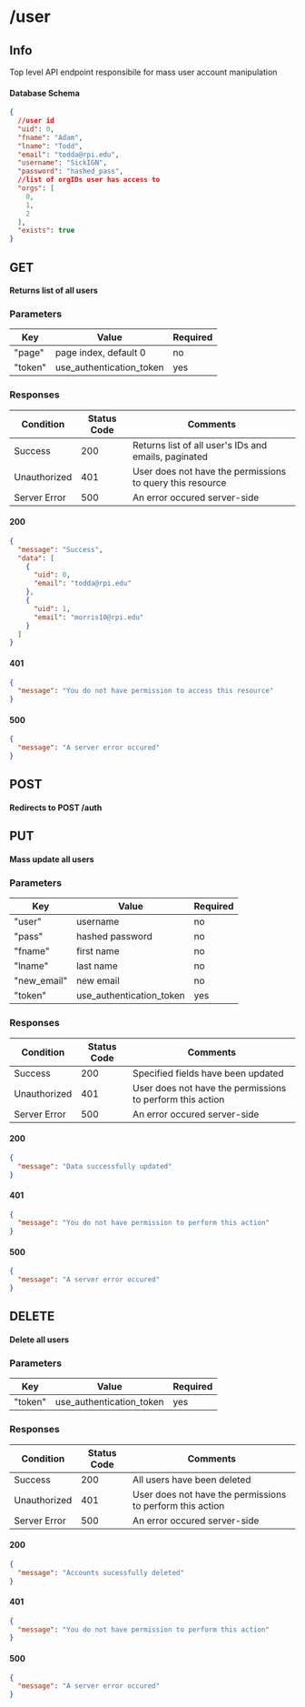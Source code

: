 # /user

## Info

Top level API endpoint responsibile for mass user account manipulation

#### Database Schema

```json
{
  //user id
  "uid": 0,
  "fname": "Adam",
  "lname": "Todd",
  "email": "todda@rpi.edu",
  "username": "SickIGN",
  "password": "hashed_pass",
  //list of orgIDs user has access to
  "orgs": [
    0,
    1,
    2
  ],
  "exists": true
}
```

## GET 

  #### Returns list of all users
### Parameters 

|Key|Value|Required|   
|-|-|-|
|"page"|page index, default 0|no|
|"token"|use_authentication_token|yes|

### Responses

|Condition|Status Code|Comments|
|-|-|-|
|Success|200|Returns list of all user's IDs and emails, paginated|
|Unauthorized|401|User does not have the permissions to query this resource|
|Server Error|500|An error occured server-side|


#### 200
```json
{
  "message": "Success",
  "data": [
    {
      "uid": 0,
      "email": "todda@rpi.edu"
    },
    {
      "uid": 1,
      "email": "morris10@rpi.edu"
    }
  ]
}
```

#### 401
```json
{
  "message": "You do not have permission to access this resource"
}
```

#### 500
```json
{
  "message": "A server error occured"
}
```

## POST 

#### Redirects to POST /auth


## PUT 

  #### Mass update all users
### Parameters 

|Key|Value|Required|   
|-|-|-|
|"user"|username|no|
|"pass"|hashed password|no|
|"fname"|first name|no|
|"lname"|last name|no|
|"new_email"|new email|no|
|"token"|use_authentication_token|yes|

### Responses

|Condition|Status Code|Comments|
|-|-|-|
|Success|200|Specified fields have been updated|
|Unauthorized|401|User does not have the permissions to perform this action|
|Server Error|500|An error occured server-side|


#### 200
```json
{
  "message": "Data successfully updated"
}
```

#### 401
```json
{
  "message": "You do not have permission to perform this action"
}
```

#### 500
```json
{
  "message": "A server error occured"
}
```

## DELETE

  #### Delete all users
### Parameters 

|Key|Value|Required|   
|-|-|-|
|"token"|use_authentication_token|yes|

### Responses

|Condition|Status Code|Comments|
|-|-|-|
|Success|200|All users have been deleted|
|Unauthorized|401|User does not have the permissions to perform this action|
|Server Error|500|An error occured server-side|


#### 200
```json
{
  "message": "Accounts sucessfully deleted"
}
```

#### 401
```json
{
  "message": "You do not have permission to perform this action"
}
```

#### 500
```json
{
  "message": "A server error occured"
}
```


